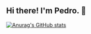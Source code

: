 ## Hi there! I'm Pedro. 👋

[![Anurag's GitHub stats](https://github-readme-stats.vercel.app/api?username=pedrociliberto&theme=react&show_icons=true)](https://github.com/anuraghazra/github-readme-stats)

<!--
**pedrociliberto/pedrociliberto** is a ✨ _special_ ✨ repository because its `README.md` (this file) appears on your GitHub profile.

Here are some ideas to get you started:

- 🔭 I’m currently working on ...
- 🌱 I’m currently learning ...
- 👯 I’m looking to collaborate on ...
- 🤔 I’m looking for help with ...
- 💬 Ask me about ...
- 📫 How to reach me: ...
- 😄 Pronouns: ...
- ⚡ Fun fact: ...
-->
